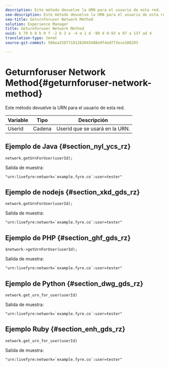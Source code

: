 ```yaml
---
description: Este método devuelve la URN para el usuario de esta red.
seo-description: Este método devuelve la URN para el usuario de esta red.
seo-title: Geturnforuser Network Method
solution: Experience Manager
title: Geturnforuser Network Method
uuid: b 70 b 8 b 0 f -2 b 3 a -4 a 1 d -90 d 0-93 a 97 a 137 ad 4
translation-type: tm+mt
source-git-commit: 566ea2587f101202045488e9f4edf73ece100293

---
```



# Geturnforuser Network Method{#geturnforuser-network-method}

Este método devuelve la URN para el usuario de esta red.

| Variable | Tipo | Descripción |
|--- |--- |--- |
| Userid | Cadena | Userid que se usará en la URN. |

## Ejemplo de Java {#section_nyl_ycs_rz}

```
network.getUrnForUser(userId);
```

Salida de muestra:

```
"urn:livefyre:network=`example.fyre.co`:user=tester" 
```

## Ejemplo de nodejs {#section_xkd_gds_rz}

```
network.getUrnForUser(userId);
```

Salida de muestra:

```
"urn:livefyre:network=`example.fyre.co`:user=tester" 
```

## Ejemplo de PHP {#section_ghf_gds_rz}

```
$network->getUrnForUser(userId); 
```

Salida de muestra:

```
"urn:livefyre:network=`example.fyre.co`:user=tester" 
```

## Ejemplo de Python {#section_dwg_gds_rz}

```
network.get_urn_for_user(userId) 
```

Salida de muestra:

```
"urn:livefyre:network=`example.fyre.co`:user=tester" 
```

## Ejemplo Ruby {#section_enh_gds_rz}

```
network.get_urn_for_user(userId) 
```

Salida de muestra:

```
"urn:livefyre:network=`example.fyre.co`:user=tester" 
```
